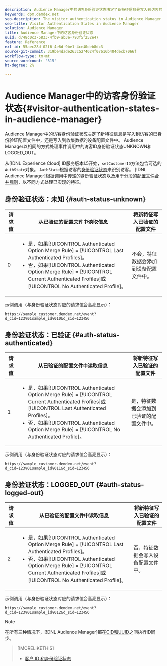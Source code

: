 ```yaml
---
description: Audience Manager中的访客身份验证状态决定了新特征信息是写入到访客的已身份验证配置文件中，还是写入到收集数据的设备配置文件中。 Audience Manager以相同的方式处理事件调用中的访客ID身份验证状态UNKNOWN和LOGGED_OUT。
keywords: dpm.demdex.net
seo-description: The visitor authentication status in Audience Manager determines if the new trait information is written to the visitor's authenticated profile or to the device profile, where the data was collected from. Audience Manager handles the visitor ID authentication statuses UNKNOWN and LOGGED_OUT in event calls in the same way.
seo-title: Visitor Authentication States in Audience Manager
solution: Audience Manager
title: Audience Manager中的访客身份验证状态
uuid: d748c0c3-5833-4fb9-ab3e-793f5f252e47
feature: Reference
exl-id: 55aec28d-02f6-4e6d-9be1-4ce40deb8dc3
source-git-commit: 319be4dade263c5274624f07616b404decb7066f
workflow-type: tm+mt
source-wordcount: '315'
ht-degree: 2%

---
```


# Audience Manager中的访客身份验证状态{#visitor-authentication-states-in-audience-manager}

Audience Manager中的访客身份验证状态决定了新特征信息是写入到访客的已身份验证配置文件中，还是写入到收集数据的设备配置文件中。 Audience Manager以相同的方式处理事件调用中的访客ID身份验证状态UNKNOWN和LOGGED_OUT。

从[!DNL Experience Cloud] ID服务版本1.5开始，`setCustomerID`方法包含可选的`AuthState`对象。 `AuthState`根据访客的[身份验证状态](https://experienceleague.adobe.com/docs/id-service/using/reference/authenticated-state.html)来识别访客。 [!DNL Audience Manager]根据调用中传递的身份验证状态以及用于分段的[配置文件合并规则](../features/profile-merge-rules/merge-rules-dashboard.md)，以不同方式处理已实现的特征。

## 身份验证状态：未知 {#auth-status-unknown}

| 请求值 | 从已验证的配置文件中读取信息 | 将新特征写入已验证的配置文件 |
|---|---|---|
| 0 | <ul><li>是，如果[!UICONTROL Authenticated Option Merge Rule] = [!UICONTROL Last Authenticated Profiles]。</li><li>否，如果[!UICONTROL Authenticated Option Merge Rule] = [!UICONTROL Current Authenticated Profiles]或[!UICONTROL No Authenticated Profile]。</li></ul> | 不会，特征数据会添加到设备配置文件中。 |

示例调用（与身份验证状态对应的请求值会高亮显示）：

`https://sample_customer.demdex.net/event?d_cid=123%01sample_id%010&d_sid=123456`

## 身份验证状态：已验证 {#auth-status-authenticated}

| 请求值 | 从已验证的配置文件中读取信息 | 将新特征写入已验证的配置文件 |
|---|---|---|
| 1 | <ul><li>是，如果[!UICONTROL Authenticated Option Merge Rule] = [!UICONTROL Current Authenticated Profiles]或[!UICONTROL Last Authenticated Profiles]。</li><li>否，如果[!UICONTROL Authenticated Option Merge Rule] = [!UICONTROL No Authenticated Profile]。</li></ul> | 是，特征数据会添加到已验证的配置文件中。 |

示例调用（与身份验证状态对应的请求值会高亮显示）：

`https://sample_customer.demdex.net/event?d_cid=123%01sample_id%011&d_sid=123456`

## 身份验证状态：LOGGED_OUT {#auth-status-logged-out}

| 请求值 | 从已验证的配置文件中读取信息 | 将新特征写入已验证的配置文件 |
|---|---|---|
| 2 | <ul><li>是，如果[!UICONTROL Authenticated Option Merge Rule] = [!UICONTROL Last Authenticated Profiles]。</li><li>否，如果[!UICONTROL Authenticated Option Merge Rule] = [!UICONTROL Current Authenticated Profiles]或[!UICONTROL No Authenticated Profile]。</li></ul> | 否，特征数据会写入设备配置文件中。 |

示例调用（与身份验证状态对应的请求值会高亮显示）：

`https://sample_customer.demdex.net/event?d_cid=123%01sample_id%012&d_sid=123456`

>[!NOTE]
>
>在所有三种情况下，[!DNL Audience Manager]都在[CID和UUID](../reference/ids-in-aam.md)之间执行ID同步。

>[!MORELIKETHIS]
>
>* [客户 ID 和身份验证状态](https://experienceleague.adobe.com/docs/id-service/using/reference/authenticated-state.html)
